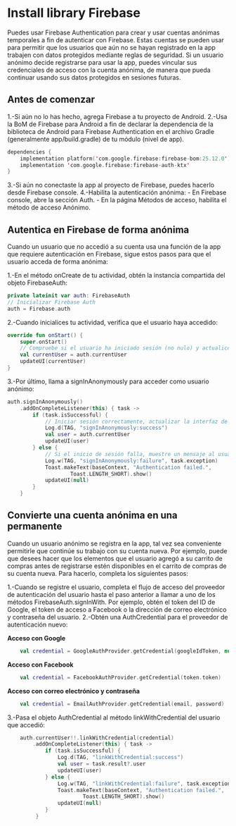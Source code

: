 # Install library Firebase

Puedes usar Firebase Authentication para crear y usar cuentas anónimas temporales a fin de autenticar con Firebase. Estas cuentas se pueden usar para permitir que los usuarios que aún no se hayan registrado en la app trabajen con datos protegidos mediante reglas de seguridad. Si un usuario anónimo decide registrarse para usar la app, puedes vincular sus credenciales de acceso con la cuenta anónima, de manera que pueda continuar usando sus datos protegidos en sesiones futuras.

## Antes de comenzar

1.-Si aún no lo has hecho, agrega Firebase a tu proyecto de Android.
2.-Usa la BoM de Firebase para Android a fin de declarar la dependencia de la biblioteca de Android para Firebase Authentication en el archivo Gradle (generalmente app/build.gradle) de tu módulo (nivel de app).

```kotlin
dependencies {
    implementation platform('com.google.firebase:firebase-bom:25.12.0')
    implementation 'com.google.firebase:firebase-auth-ktx'
}
```
3.-Si aún no conectaste la app al proyecto de Firebase, puedes hacerlo desde Firebase console.
4.-Habilita la autenticación anónima:
    - En Firebase console, abre la sección Auth.
    - En la página Métodos de acceso, habilita el método de acceso Anónimo.
    
    
## Autentica en Firebase de forma anónima    

Cuando un usuario que no accedió a su cuenta usa una función de la app que requiere autenticación en Firebase, sigue estos pasos para que el usuario acceda de forma anónima:

1.-En el método onCreate de tu actividad, obtén la instancia compartida del objeto FirebaseAuth:

```kotlin
private lateinit var auth: FirebaseAuth
// Inicializar Firebase Auth
auth = Firebase.auth
```

2.-Cuando inicialices tu actividad, verifica que el usuario haya accedido:

```kotlin
override fun onStart() {
    super.onStart()
    // Compruebe si el usuario ha iniciado sesión (no nulo) y actualice la interfaz de usuario en consecuencia.
    val currentUser = auth.currentUser
    updateUI(currentUser)
}
```
3.-Por último, llama a signInAnonymously para acceder como usuario anónimo:


```kotlin
auth.signInAnonymously()
    .addOnCompleteListener(this) { task ->
        if (task.isSuccessful) {
            // Iniciar sesión correctamente, actualizar la interfaz de usuario con la información del usuario que inició sesión
            Log.d(TAG, "signInAnonymously:success")
            val user = auth.currentUser
            updateUI(user)
        } else {
            // Si el inicio de sesión falla, muestre un mensaje al usuario.
            Log.w(TAG, "signInAnonymously:failure", task.exception)
            Toast.makeText(baseContext, "Authentication failed.",
                    Toast.LENGTH_SHORT).show()
            updateUI(null)
        }
    }
```

## Convierte una cuenta anónima en una permanente

Cuando un usuario anónimo se registra en la app, tal vez sea conveniente permitirle que continúe su trabajo con su cuenta nueva. Por ejemplo, puede que desees hacer que los elementos que el usuario agregó a su carrito de compras antes de registrarse estén disponibles en el carrito de compras de su cuenta nueva. Para hacerlo, completa los siguientes pasos:

1.-Cuando se registre el usuario, completa el flujo de acceso del proveedor de autenticación del usuario hasta el paso anterior a llamar a uno de los métodos FirebaseAuth.signInWith. Por ejemplo, obtén el token del ID de Google, el token de acceso a Facebook o la dirección de correo electrónico y contraseña del usuario.
2.-Obtén una AuthCredential para el proveedor de autenticación nuevo:

   **Acceso con Google**
```kotlin
    val credential = GoogleAuthProvider.getCredential(googleIdToken, null)
```
   **Acceso con Facebook**
```kotlin
    val credential = FacebookAuthProvider.getCredential(token.token)
```
   **Acceso con correo electrónico y contraseña**
```kotlin
    val credential = EmailAuthProvider.getCredential(email, password)
```

3.-Pasa el objeto AuthCredential al método linkWithCredential del usuario que accedió:

```kotlin
    auth.currentUser!!.linkWithCredential(credential)
        .addOnCompleteListener(this) { task ->
            if (task.isSuccessful) {
                Log.d(TAG, "linkWithCredential:success")
                val user = task.result?.user
                updateUI(user)
            } else {
                Log.w(TAG, "linkWithCredential:failure", task.exception)
                Toast.makeText(baseContext, "Authentication failed.",
                        Toast.LENGTH_SHORT).show()
                updateUI(null)
            }
         }
```
